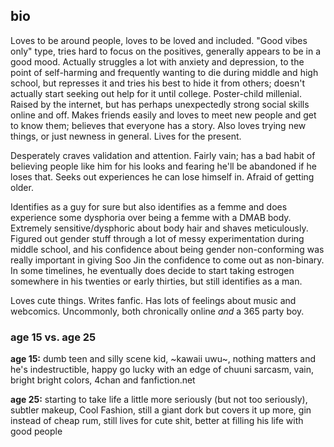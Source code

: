 ## bio

Loves to be around people, loves to be loved and included. "Good vibes only" type, tries hard to focus on the positives, generally appears to be in a good mood. Actually struggles a lot with anxiety and depression, to the point of self-harming and frequently wanting to die during middle and high school, but represses it and tries his best to hide it from others; doesn't actually start seeking out help for it until college. Poster-child millenial. Raised by the internet, but has perhaps unexpectedly strong social skills online and off. Makes friends easily and loves to meet new people and get to know them; believes that everyone has a story. Also loves trying new things, or just newness in general. Lives for the present. 

Desperately craves validation and attention. Fairly vain; has a bad habit of believing people like him for his looks and fearing he'll be abandoned if he loses that. Seeks out experiences he can lose himself in. Afraid of getting older.

Identifies as a guy for sure but also identifies as a femme and does experience some dysphoria over being a femme with a DMAB body. Extremely sensitive/dysphoric about body hair and shaves meticulously. Figured out gender stuff through a lot of messy experimentation during middle school, and his confidence about being gender non-conforming was really important in giving Soo Jin the confidence to come out as non-binary. In some timelines, he eventually does decide to start taking estrogen somewhere in his twenties or early thirties, but still identifies as a man.

Loves cute things. Writes fanfic. Has lots of feelings about music and webcomics. Uncommonly, both chronically online *and* a 365 party boy.

### age 15 vs. age 25
**age 15:** dumb teen and silly scene kid, ~kawaii uwu~, nothing matters and he's indestructible, happy go lucky with an edge of chuuni sarcasm, vain, bright bright colors, 4chan and fanfiction.net

**age 25:** starting to take life a little more seriously (but not too seriously), subtler makeup, Cool Fashion, still a giant dork but covers it up more, gin instead of cheap rum, still lives for cute shit, better at filling his life with good people
